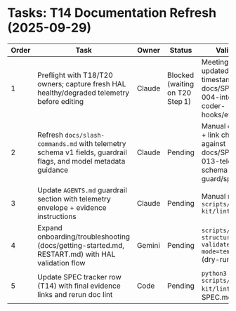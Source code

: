 # Tasks: T14 Documentation Refresh (2025-09-29)

| Order | Task | Owner | Status | Validation |
| --- | --- | --- | --- | --- |
| 1 | Preflight with T18/T20 owners; capture fresh HAL healthy/degraded telemetry before editing | Claude | Blocked (waiting on T20 Step 1) | Meeting notes + updated evidence timestamps in docs/SPEC-OPS-004-integrated-coder-hooks/evidence/ |
| 2 | Refresh `docs/slash-commands.md` with telemetry schema v1 fields, guardrail flags, and model metadata guidance | Claude | Pending | Manual diff review + link check against docs/SPEC-KIT-013-telemetry-schema-guard/spec.md |
| 3 | Update `AGENTS.md` guardrail section with telemetry envelope + evidence instructions | Claude | Pending | Manual review + `scripts/spec-kit/lint_tasks.py` |
| 4 | Expand onboarding/troubleshooting (docs/getting-started.md, RESTART.md) with HAL validation flow | Gemini | Pending | `scripts/doc-structure-validate.sh --mode=templates` (dry-run) |
| 5 | Update SPEC tracker row (T14) with final evidence links and rerun doc lint | Code | Pending | `python3 scripts/spec-kit/lint_tasks.py`, SPEC.md diff |
